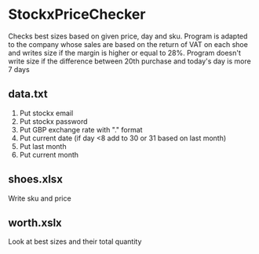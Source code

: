 # StockxPriceChecker
Checks best sizes based on given price, day and sku.
Program is adapted to the company whose sales are based on the return of VAT on each shoe and writes size if the margin is higher or equal to 28%.
Program doesn't write size if the difference between 20th purchase and today's day is more 7 days

## data.txt
1. Put stockx email
2. Put stockx password
3. Put GBP exchange rate with "." format
4. Put current date (if day <8 add to 30 or 31 based on last month)
6. Put last month
6. Put current month

## shoes.xlsx
Write sku and price

## worth.xslx
Look at best sizes and their total quantity
